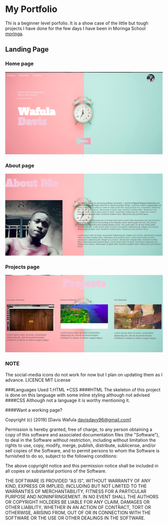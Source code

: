 # My Portfolio
Thi is a beginner level porfolio. It is a show case of the little but tough projects I have done for the few days I have been in Moringa School [moringa](https://moringaschool.com).

## Landing Page
### Home page
![](https://raw.githubusercontent.com/Davisdavy/portfolio/master/css/images/land.png)

### About page
![](https://raw.githubusercontent.com/Davisdavy/portfolio/master/css/images/land1.png)

### Projects page
![](https://raw.githubusercontent.com/Davisdavy/portfolio/master/css/images/land2.png)



### NOTE
The social-media icons do not work for now but I plan on updating them as I advance.
 LICENCE 
MIT License

###Languages Used
 1.HTML
 *CSS
####HTML
The skeleton of this project is done on this language with some inline styling although not advised
####CSS
Although not a language it is worthy mentioning it.

####Want a working page?


Copyright (c) [2019] [Davis Wafula davisdavy96@gmail.com]

Permission is hereby granted, free of charge, to any person obtaining a copy
of this software and associated documentation files (the "Software"), to deal
in the Software without restriction, including without limitation the rights
to use, copy, modify, merge, publish, distribute, sublicense, and/or sell
copies of the Software, and to permit persons to whom the Software is
furnished to do so, subject to the following conditions:

The above copyright notice and this permission notice shall be included in all
copies or substantial portions of the Software.

THE SOFTWARE IS PROVIDED "AS IS", WITHOUT WARRANTY OF ANY KIND, EXPRESS OR
IMPLIED, INCLUDING BUT NOT LIMITED TO THE WARRANTIES OF MERCHANTABILITY,
FITNESS FOR A PARTICULAR PURPOSE AND NONINFRINGEMENT. IN NO EVENT SHALL THE
AUTHORS OR COPYRIGHT HOLDERS BE LIABLE FOR ANY CLAIM, DAMAGES OR OTHER
LIABILITY, WHETHER IN AN ACTION OF CONTRACT, TORT OR OTHERWISE, ARISING FROM,
OUT OF OR IN CONNECTION WITH THE SOFTWARE OR THE USE OR OTHER DEALINGS IN THE
SOFTWARE.
